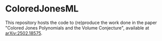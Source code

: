 # ColoredJonesML

This repository hosts the code to (re)produce the work done in the paper "Colored Jones Polynomials and the Volume Conjecture", available at [arXiv:2502.18575](https://arxiv.org/abs/2502.18575).
